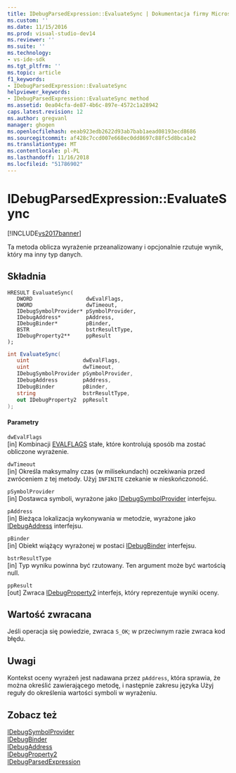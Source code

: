 ```yaml
---
title: IDebugParsedExpression::EvaluateSync | Dokumentacja firmy Microsoft
ms.custom: ''
ms.date: 11/15/2016
ms.prod: visual-studio-dev14
ms.reviewer: ''
ms.suite: ''
ms.technology:
- vs-ide-sdk
ms.tgt_pltfrm: ''
ms.topic: article
f1_keywords:
- IDebugParsedExpression::EvaluateSync
helpviewer_keywords:
- IDebugParsedExpression::EvaluateSync method
ms.assetid: 0ea04cfa-de87-4b6c-897e-4572c1a28942
caps.latest.revision: 12
ms.author: gregvanl
manager: ghogen
ms.openlocfilehash: eeab923edb2622d93ab7bab1aead08193ecd8686
ms.sourcegitcommit: af428c7ccd007e668ec0dd8697c88fc5d8bca1e2
ms.translationtype: MT
ms.contentlocale: pl-PL
ms.lasthandoff: 11/16/2018
ms.locfileid: "51786902"
---
```

# <a name="idebugparsedexpressionevaluatesync"></a>IDebugParsedExpression::EvaluateSync
[!INCLUDE[vs2017banner](../../../includes/vs2017banner.md)]

Ta metoda oblicza wyrażenie przeanalizowany i opcjonalnie rzutuje wynik, który ma inny typ danych.  
  
## <a name="syntax"></a>Składnia  
  
```cpp#  
HRESULT EvaluateSync(   
   DWORD                 dwEvalFlags,  
   DWORD                 dwTimeout,  
   IDebugSymbolProvider* pSymbolProvider,  
   IDebugAddress*        pAddress,  
   IDebugBinder*         pBinder,  
   BSTR                  bstrResultType,  
   IDebugProperty2**     ppResult  
);  
```  
  
```csharp  
int EvaluateSync(  
   uint                 dwEvalFlags,   
   uint                 dwTimeout,   
   IDebugSymbolProvider pSymbolProvider,   
   IDebugAddress        pAddress,   
   IDebugBinder         pBinder,   
   string               bstrResultType,   
   out IDebugProperty2  ppResult  
);  
```  
  
#### <a name="parameters"></a>Parametry  
 `dwEvalFlags`  
 [in] Kombinacji [EVALFLAGS](../../../extensibility/debugger/reference/evalflags.md) stałe, które kontrolują sposób ma zostać obliczone wyrażenie.  
  
 `dwTimeout`  
 [in] Określa maksymalny czas (w milisekundach) oczekiwania przed zwróceniem z tej metody. Użyj `INFINITE` czekanie w nieskończoność.  
  
 `pSymbolProvider`  
 [in] Dostawca symboli, wyrażone jako [IDebugSymbolProvider](../../../extensibility/debugger/reference/idebugsymbolprovider.md) interfejsu.  
  
 `pAddress`  
 [in] Bieżąca lokalizacja wykonywania w metodzie, wyrażone jako [IDebugAddress](../../../extensibility/debugger/reference/idebugaddress.md) interfejsu.  
  
 `pBinder`  
 [in] Obiekt wiążący wyrażonej w postaci [IDebugBinder](../../../extensibility/debugger/reference/idebugbinder.md) interfejsu.  
  
 `bstrResultType`  
 [in] Typ wyniku powinna być rzutowany. Ten argument może być wartością null.  
  
 `ppResult`  
 [out] Zwraca [IDebugProperty2](../../../extensibility/debugger/reference/idebugproperty2.md) interfejs, który reprezentuje wyniki oceny.  
  
## <a name="return-value"></a>Wartość zwracana  
 Jeśli operacja się powiedzie, zwraca `S_OK`; w przeciwnym razie zwraca kod błędu.  
  
## <a name="remarks"></a>Uwagi  
 Kontekst oceny wyrażeń jest nadawana przez `pAddress`, która sprawia, że można określić zawierającego metodę, i następnie zakresu języka Użyj reguły do określenia wartości symboli w wyrażeniu.  
  
## <a name="see-also"></a>Zobacz też  
 [IDebugSymbolProvider](../../../extensibility/debugger/reference/idebugsymbolprovider.md)   
 [IDebugBinder](../../../extensibility/debugger/reference/idebugbinder.md)   
 [IDebugAddress](../../../extensibility/debugger/reference/idebugaddress.md)   
 [IDebugProperty2](../../../extensibility/debugger/reference/idebugproperty2.md)   
 [IDebugParsedExpression](../../../extensibility/debugger/reference/idebugparsedexpression.md)

